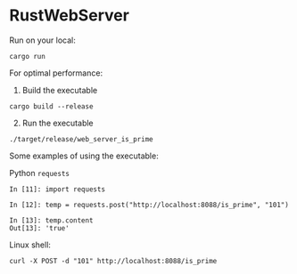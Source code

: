 # RustWebServer
Run on your local:
```
cargo run
```

For optimal performance:

1) Build the executable
```
cargo build --release
```
2) Run the executable
```
./target/release/web_server_is_prime 
```

Some examples of using the executable:

Python `requests`
```
In [11]: import requests

In [12]: temp = requests.post("http://localhost:8088/is_prime", "101")

In [13]: temp.content
Out[13]: 'true'
```

Linux shell: 
```
curl -X POST -d "101" http://localhost:8088/is_prime
```


